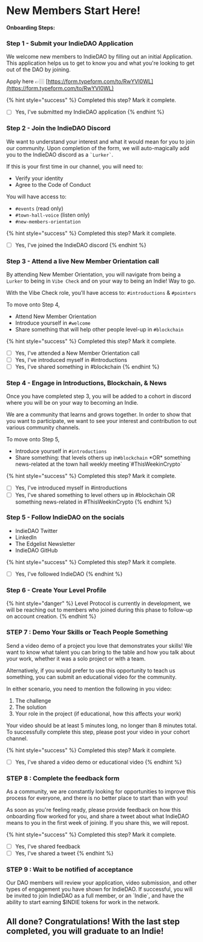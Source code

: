 # New Members Start Here!

**Onboarding Steps:**

### Step 1 - Submit your IndieDAO Application

We welcome new members to IndieDAO by filling out an initial Application. This application helps us to get to know you and what you're looking to get out of the DAO by joining.

Apply here 👉🏼 [https://form.typeform.com/to/RwYVI0WL](https://form.typeform.com/to/RwYVI0WL)

{% hint style="success" %}
Completed this step? Mark it complete.

* [ ] Yes, I've submitted my IndieDAO application
{% endhint %}

### Step 2 - Join the IndieDAO Discord

We want to understand your interest and what it would mean for you to join our community. Upon completion of the form, we will auto-magically add you to the IndieDAO discord as a `` `Lurker` ``.&#x20;

If this is your first time in our channel, you will need to:&#x20;

* Verify your identity&#x20;
* Agree to the Code of Conduct&#x20;

You will have access to:

* `#events` (read only)
* `#town-hall-voice` (listen only)
* `#new-members-orientation`

{% hint style="success" %}
Completed this step? Mark it complete.

* [ ] Yes, I've joined the IndieDAO discord
{% endhint %}

### Step 3 - **Attend a live New Member Orientation call**

By attending New Member Orientation, you will navigate from being a `Lurker` to being in `Vibe Check` and on your way to being an Indie! Way to go.

With the Vibe Check role, you’ll have access to: `#introductions` & `#pointers`

To move onto Step 4,&#x20;

* Attend New Member Orientation
* Introduce yourself in `#welcome`&#x20;
* Share something that will help other people level-up in `#blockchain`

{% hint style="success" %}
Completed this step? Mark it complete.

* [ ] Yes, I've attended a New Member Orientation call
* [ ] Yes, I've introduced myself in #introductions
* [ ] Yes, I've shared something in #blockchain
{% endhint %}

### Step 4 - Engage in Introductions, Blockchain, & News

Once you have completed step 3, you will be added to a cohort in discord where you will be on your way to becoming an Indie.

We are a community that learns and grows together. In order to show that you want to participate, we want to see your interest and contribution to out various community channels.

To move onto Step 5,&#x20;

* Introduce yourself in `#introductions`&#x20;
* Share something: that levels others up in`#blockchain` \*OR\* something news-related at the town hall weekly meeting\`#ThisWeekinCrypto\`

{% hint style="success" %}
Completed this step? Mark it complete.

* [ ] Yes, I've introduced myself in #introductions
* [ ] Yes, I've shared something to level others up in #blockchain OR something news-related in #ThisWeekinCrypto
{% endhint %}

### Step 5 - **Follow IndieDAO on the socials**

* IndieDAO Twitter
* LinkedIn
* The Edgelist Newsletter
* IndieDAO GitHub

{% hint style="success" %}
Completed this step? Mark it complete.

* [ ] Yes, I've followed IndieDAO
{% endhint %}

### Step 6 - Create Your Level Profile

{% hint style="danger" %}
Level Protocol is currently in development, we will be reaching out to members who joined during this phase to follow-up on account creation.
{% endhint %}

### STEP 7 : Demo Your Skills or Teach People Something&#x20;

Send a video demo of a project you love that demonstrates your skills! We want to know what talent you can bring to the table and how you talk about your work, whether it was a solo project or with a team.&#x20;

Alternatively, if you would prefer to use this opportunity to teach us something, you can submit an educational video for the community.

In either scenario, you need to mention the following in you video:

1. The challenge
2. The solution
3. Your role in the project (if educational, how this affects your work)

Your video should be at least 5 minutes long, no longer than 8 minutes total. To successfully complete this step, please post your video in your cohort channel.

{% hint style="success" %}
Completed this step? Mark it complete.

* [ ] Yes, I've shared a video demo or educational video
{% endhint %}

### STEP 8 : Complete the feedback form&#x20;

As a community, we are constantly looking for opportunities to improve this process for everyone, and there is no better place to start than with you!

As soon as you're feeling ready, please provide feedback on how this onboarding flow worked for you, and share a tweet about what IndieDAO means to you in the first week of joining. If you share this, we will repost.

{% hint style="success" %}
Completed this step? Mark it complete.

* [ ] Yes, I've shared feedback
* [ ] Yes, I've shared a tweet
{% endhint %}

### STEP 9 : Wait to be notified of acceptance

Our DAO members will review your application, video submission, and other types of engagement you have shown for IndieDAO. If successful, you will be invited to join IndieDAO as a full member, or an \`Indie\`, and have the ability to start earning $INDIE tokens for work in the network.

## All done? Congratulations! With the last step completed, you will graduate to an Indie!
